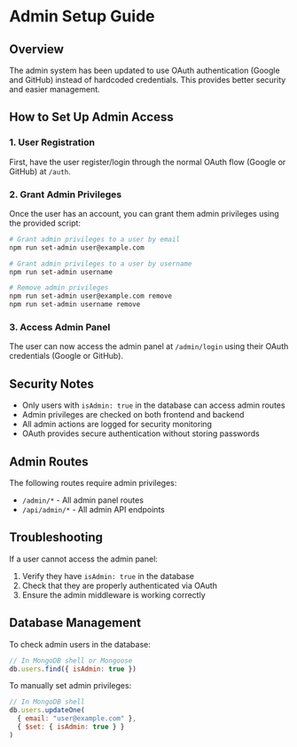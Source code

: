 # Admin Setup Guide

## Overview

The admin system has been updated to use OAuth authentication (Google and GitHub) instead of hardcoded credentials. This provides better security and easier management.

## How to Set Up Admin Access

### 1. User Registration
First, have the user register/login through the normal OAuth flow (Google or GitHub) at `/auth`.

### 2. Grant Admin Privileges
Once the user has an account, you can grant them admin privileges using the provided script:

```bash
# Grant admin privileges to a user by email
npm run set-admin user@example.com

# Grant admin privileges to a user by username
npm run set-admin username

# Remove admin privileges
npm run set-admin user@example.com remove
npm run set-admin username remove
```

### 3. Access Admin Panel
The user can now access the admin panel at `/admin/login` using their OAuth credentials (Google or GitHub).

## Security Notes

- Only users with `isAdmin: true` in the database can access admin routes
- Admin privileges are checked on both frontend and backend
- All admin actions are logged for security monitoring
- OAuth provides secure authentication without storing passwords

## Admin Routes

The following routes require admin privileges:
- `/admin/*` - All admin panel routes
- `/api/admin/*` - All admin API endpoints

## Troubleshooting

If a user cannot access the admin panel:
1. Verify they have `isAdmin: true` in the database
2. Check that they are properly authenticated via OAuth
3. Ensure the admin middleware is working correctly

## Database Management

To check admin users in the database:
```javascript
// In MongoDB shell or Mongoose
db.users.find({ isAdmin: true })
```

To manually set admin privileges:
```javascript
// In MongoDB shell
db.users.updateOne(
  { email: "user@example.com" },
  { $set: { isAdmin: true } }
)
``` 